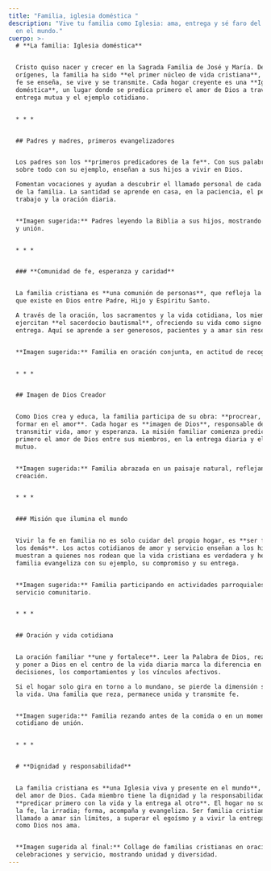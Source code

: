 ```yaml
---
title: "Familia, iglesia doméstica "
description: "Vive tu familia como Iglesia: ama, entrega y sé faro del amor de Dios
  en el mundo."
cuerpo: >-
  # **La familia: Iglesia doméstica**


  Cristo quiso nacer y crecer en la Sagrada Familia de José y María. Desde sus
  orígenes, la familia ha sido **el primer núcleo de vida cristiana**, donde la
  fe se enseña, se vive y se transmite. Cada hogar creyente es una **Iglesia
  doméstica**, un lugar donde se predica primero el amor de Dios a través de la
  entrega mutua y el ejemplo cotidiano.


  * * *


  ## Padres y madres, primeros evangelizadores


  Los padres son los **primeros predicadores de la fe**. Con sus palabras y
  sobre todo con su ejemplo, enseñan a sus hijos a vivir en Dios.  

  Fomentan vocaciones y ayudan a descubrir el llamado personal de cada miembro
  de la familia. La santidad se aprende en casa, en la paciencia, el perdón, el
  trabajo y la oración diaria.


  **Imagen sugerida:** Padres leyendo la Biblia a sus hijos, mostrando cercanía
  y unión.


  * * *


  ### **Comunidad de fe, esperanza y caridad**


  La familia cristiana es **una comunión de personas**, que refleja la comunión
  que existe en Dios entre Padre, Hijo y Espíritu Santo.  

  A través de la oración, los sacramentos y la vida cotidiana, los miembros
  ejercitan **el sacerdocio bautismal**, ofreciendo su vida como signo de amor y
  entrega. Aquí se aprende a ser generosos, pacientes y a amar sin reservas.


  **Imagen sugerida:** Familia en oración conjunta, en actitud de recogimiento.


  * * *


  ## Imagen de Dios Creador


  Como Dios crea y educa, la familia participa de su obra: **procrear, educar y
  formar en el amor**. Cada hogar es **imagen de Dios**, responsable de
  transmitir vida, amor y esperanza. La misión familiar comienza predicando
  primero el amor de Dios entre sus miembros, en la entrega diaria y el cuidado
  mutuo.


  **Imagen sugerida:** Familia abrazada en un paisaje natural, reflejando amor y
  creación.


  * * *


  ### Misión que ilumina el mundo


  Vivir la fe en familia no es solo cuidar del propio hogar, es **ser faro para
  los demás**. Los actos cotidianos de amor y servicio enseñan a los hijos y
  muestran a quienes nos rodean que la vida cristiana es verdadera y hermosa. La
  familia evangeliza con su ejemplo, su compromiso y su entrega.


  **Imagen sugerida:** Familia participando en actividades parroquiales o
  servicio comunitario.


  * * *


  ## Oración y vida cotidiana


  La oración familiar **une y fortalece**. Leer la Palabra de Dios, rezar juntos
  y poner a Dios en el centro de la vida diaria marca la diferencia en las
  decisiones, los comportamientos y los vínculos afectivos.  

  Si el hogar solo gira en torno a lo mundano, se pierde la dimensión sagrada de
  la vida. Una familia que reza, permanece unida y transmite fe.


  **Imagen sugerida:** Familia rezando antes de la comida o en un momento
  cotidiano de unión.


  * * *


  # **Dignidad y responsabilidad**


  La familia cristiana es **una Iglesia viva y presente en el mundo**, reflejo
  del amor de Dios. Cada miembro tiene la dignidad y la responsabilidad de
  **predicar primero con la vida y la entrega al otro**. El hogar no solo vive
  la fe, la irradia; forma, acompaña y evangeliza. Ser familia cristiana es **un
  llamado a amar sin límites, a superar el egoísmo y a vivir la entrega total**,
  como Dios nos ama.


  **Imagen sugerida al final:** Collage de familias cristianas en oración,
  celebraciones y servicio, mostrando unidad y diversidad.
---
```

